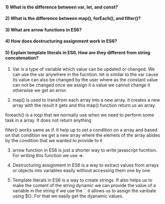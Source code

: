 #### 1) What is the difference between var, let, and const?

#### 2) What is the difference between map(), forEach(), and filter()? 

#### 3) What are arrow functions in ES6?

#### 4) How does destructuring assignment work in ES6?

#### 5) Explain template literals in ES6. How are they different from string concatenation?

1. Var is a type of variable which value can be updated or changed. We can use the var anywhere in the fucntion.
let is similar to the var cause its value can also be changed by the user where as the constant value can not be changed once we assign it a value we cannot change it otherwise we get an error.

2. map() is used to transfrom each array into a new array. it creates a new array with the result it gets and this map() function return us an array.

foreach() is a loop that we normally use when we need to perform some task in a array. It does not return anything

filter() works same as if. It help up to set a condition on a array and based on that condition we get a new array where the elemets of the array abides by the condition that we wanted to provide to it

3. arrow function in ES6 is just a shorter way to write javascript fucntion. For writing this function we use =>.

4. Destructuring assignment in ES6 is a way to extract values from arrays or objects into variables easily without accessing them one by one.

5. Template literals in ES6 is a way to create strings. If also helps us to make the content of the string dynamic we can provide the value of a variable in the string if we use the `` it allows us to assign the varibale using ${}. For that we easily get the dyanamic values.